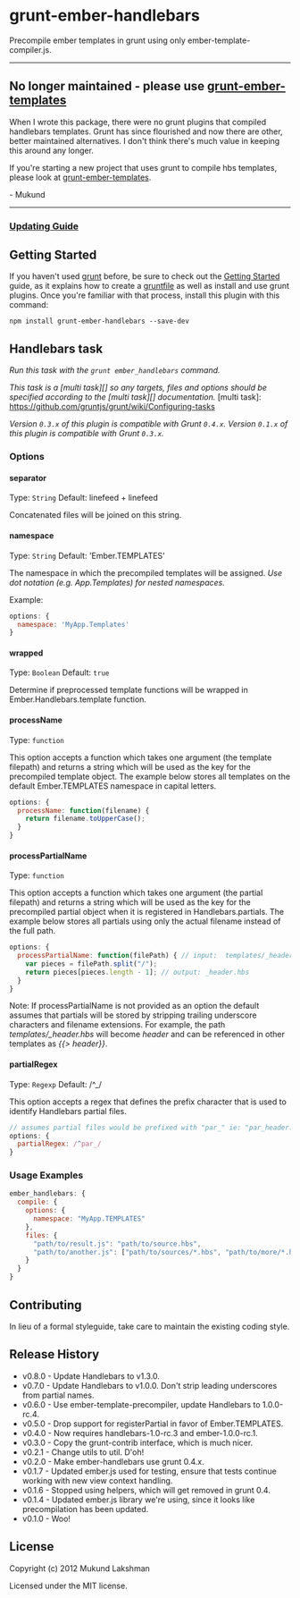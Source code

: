 # grunt-ember-handlebars 

Precompile ember templates in grunt using only ember-template-compiler.js.

------------------------------
## No longer maintained - please use [grunt-ember-templates][]

When I wrote this package, there were no grunt plugins that compiled
handlebars templates. Grunt has since flourished and now there are other,
better maintained alternatives. I don't think there's much value in keeping
this around any longer.

If you're starting a new project that uses grunt to compile hbs
templates, please look at [grunt-ember-templates][].

\- Mukund

[grunt-ember-templates]: https://github.com/dgeb/grunt-ember-templates

------------------------------

### [Updating Guide](https://github.com/yaymukund/grunt-ember-handlebars/wiki/Updating-Guide)

## Getting Started
If you haven't used [grunt][] before, be sure to check out the [Getting Started][] guide, as it explains how to create a [gruntfile][Getting Started] as well as install and use grunt plugins. Once you're familiar with that process, install this plugin with this command:

```shell
npm install grunt-ember-handlebars --save-dev
```

[grunt]: http://gruntjs.com/
[Getting Started]: https://github.com/gruntjs/grunt/wiki/Getting-started


## Handlebars task
_Run this task with the `grunt ember_handlebars` command._

_This task is a [multi task][] so any targets, files and options should be specified according to the [multi task][] documentation._
[multi task]: https://github.com/gruntjs/grunt/wiki/Configuring-tasks


_Version `0.3.x` of this plugin is compatible with Grunt `0.4.x`. Version `0.1.x` of this plugin is compatible with Grunt `0.3.x`._

### Options

#### separator
Type: `String`
Default: linefeed + linefeed

Concatenated files will be joined on this string.

#### namespace
Type: `String`
Default: 'Ember.TEMPLATES'

The namespace in which the precompiled templates will be assigned.  *Use dot notation (e.g. App.Templates) for nested namespaces.*

Example:
```js
options: {
  namespace: 'MyApp.Templates'
}
```

#### wrapped
Type: `Boolean`
Default: `true`

Determine if preprocessed template functions will be wrapped in Ember.Handlebars.template function.

#### processName
Type: `function`

This option accepts a function which takes one argument (the template filepath) and returns a string which will be used as the key for the precompiled template object.  The example below stores all templates on the default Ember.TEMPLATES namespace in capital letters.

```js
options: {
  processName: function(filename) {
    return filename.toUpperCase();
  }
}
```

#### processPartialName
Type: ```function```

This option accepts a function which takes one argument (the partial filepath) and returns a string which will be used as the key for the precompiled partial object when it is registered in Handlebars.partials. The example below stores all partials using only the actual filename instead of the full path.

```js
options: {
  processPartialName: function(filePath) { // input:  templates/_header.hbs
    var pieces = filePath.split("/");
    return pieces[pieces.length - 1]; // output: _header.hbs
  }
}
````

Note: If processPartialName is not provided as an option the default assumes that partials will be stored by stripping trailing underscore characters and filename extensions. For example, the path *templates/_header.hbs* will become *header* and can be referenced in other templates as *{{> header}}*.

#### partialRegex
Type: `Regexp`
Default: /^_/

This option accepts a regex that defines the prefix character that is used to identify Handlebars partial files.

``` javascript
// assumes partial files would be prefixed with "par_" ie: "par_header.hbs"
options: {
  partialRegex: /^par_/
}
```

### Usage Examples

```js
ember_handlebars: {
  compile: {
    options: {
      namespace: "MyApp.TEMPLATES"
    },
    files: {
      "path/to/result.js": "path/to/source.hbs",
      "path/to/another.js": ["path/to/sources/*.hbs", "path/to/more/*.hbs"]
    }
  }
}
```

## Contributing
In lieu of a formal styleguide, take care to maintain the existing coding
style.

## Release History

* v0.8.0 - Update Handlebars to v1.3.0.
* v0.7.0 - Update Handlebars to v1.0.0. Don't strip leading underscores from
           partial names.
* v0.6.0 - Use ember-template-precompiler, update Handlebars to 1.0.0-rc.4.
* v0.5.0 - Drop support for registerPartial in favor of Ember.TEMPLATES.
* v0.4.0 - Now requires handlebars-1.0-rc.3 and ember-1.0.0-rc.1.
* v0.3.0 - Copy the grunt-contrib interface, which is much nicer.
* v0.2.1 - Change utils to util. D'oh!
* v0.2.0 - Make ember-handlebars use grunt 0.4.x.
* v0.1.7 - Updated ember.js used for testing, ensure that tests continue
           working with new view context handling.
* v0.1.6 - Stopped using helpers, which will get removed in grunt 0.4.
* v0.1.4 - Updated ember.js library we're using, since it looks like
           precompilation has been updated.
* v0.1.0 - Woo!

## License
Copyright (c) 2012 Mukund Lakshman

Licensed under the MIT license.
